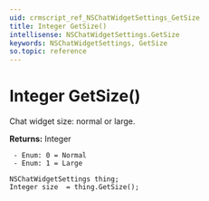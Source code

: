 ```yaml
---
uid: crmscript_ref_NSChatWidgetSettings_GetSize
title: Integer GetSize()
intellisense: NSChatWidgetSettings.GetSize
keywords: NSChatWidgetSettings, GetSize
so.topic: reference
---
```


# Integer GetSize()

Chat widget size: normal or large.

**Returns:** Integer

     - Enum: 0 = Normal 
     - Enum: 1 = Large 

```crmscript
NSChatWidgetSettings thing;
Integer size  = thing.GetSize();
```

